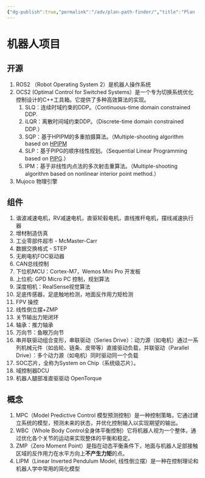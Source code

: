 ```yaml
---
{"dg-publish":true,"permalink":"/adv/plan-path-finder/","title":"Plan - Path Finder","noteIcon":""}
---
```


# 机器人项目

## 开源

1. ROS2 （Robot Operating System 2）是机器人操作系统
2. OCS2 (Optimal Control for Switched Systems）是一个专为切换系统优化控制设计的C++工具箱。它提供了多种高效算法的实现。
	1. SLQ：连续时域约束的DDP。（Continuous-time domain constrained DDP.
	2. iLQR：离散时间域约束DDP。（Discrete-time domain constrained DDP.）
	3. SQP：基于HPIPM的多重拍摄算法。（Multiple-shooting algorithm based on [HPIPM](https://github.com/giaf/hpipm)
	4. SLP：基于PIPG的顺序线性规划。（Sequential Linear Programming based on [PIPG](https://arxiv.org/abs/2009.06980).）
	5. IPM：基于非线性内点法的多次射击重算法。（Multiple-shooting algorithm based on nonlinear interior point method.）
3. Mujoco 物理引擎

## 组件

1. 谐波减速电机，RV减速电机，直驱轮毂电机，直线推杆电机，摆线减速执行器
2. 增材制造仿真
3. 工业零部件超市 - McMaster-Carr
4. 数据交换格式 - STEP
5. 无刷电机FOC驱动器
6. CAN总线控制
7. 下位机MCU：Cortex-M7，Wemos Mini Pro 开发板
8. 上位机: GPD Micro PC 控制，规划算法
9. 深度相机：RealSense视觉算法
10. 足底传感器，足底触地检测，地面反作用力矩检测
11. FPV 操控
12. 线性倒立摆+ZMP
13. 关节输出力矩闭环
14. 轴承：推力轴承
15. 万向节：鱼眼万向节
16. 串并联驱动组合变形，串联驱动（Series Drive）：动力源（如电机）通过一系列机械元件（如齿轮、链条、皮带等）直接驱动负载，并联驱动（Parallel Drive）：多个动力源（如电机）同时驱动同一个负载
17. SOC芯片，全称为System on Chip（系统级芯片）。
18. 域控制器DCU
19. 机器人腿部准直驱驱动 OpenTorque

## 概念

1. MPC（Model Predictive Control 模型预测控制）是一种控制策略，它通过建立系统的模型，预测未来的状态，并优化控制输入以实现期望的输出。
2. WBC（Whole Body Control全身体平衡控制）它将机器人视为一个整体，通过优化各个关节的运动来实现整体的平衡和稳定。
3. ZMP（Zero Moment Point）是指在动态平衡条件下，地面与机器人足部接触区域的反作用力在水平方向上**不产生力矩**的点。
4. LIPM（Linear Inverted Pendulum Model, 线性倒立摆）是一种在控制理论和机器人学中常用的简化模型